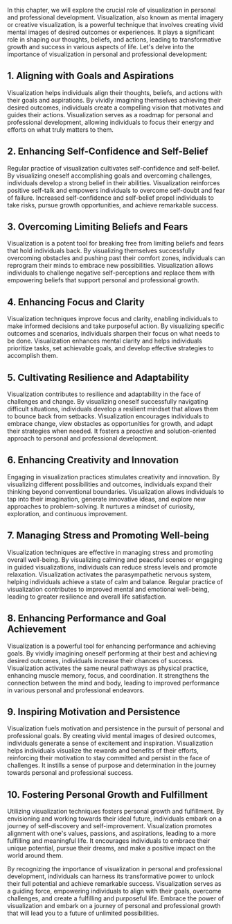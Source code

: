 
In this chapter, we will explore the crucial role of visualization in personal and professional development. Visualization, also known as mental imagery or creative visualization, is a powerful technique that involves creating vivid mental images of desired outcomes or experiences. It plays a significant role in shaping our thoughts, beliefs, and actions, leading to transformative growth and success in various aspects of life. Let's delve into the importance of visualization in personal and professional development:

**1. Aligning with Goals and Aspirations**
------------------------------------------

Visualization helps individuals align their thoughts, beliefs, and actions with their goals and aspirations. By vividly imagining themselves achieving their desired outcomes, individuals create a compelling vision that motivates and guides their actions. Visualization serves as a roadmap for personal and professional development, allowing individuals to focus their energy and efforts on what truly matters to them.

**2. Enhancing Self-Confidence and Self-Belief**
------------------------------------------------

Regular practice of visualization cultivates self-confidence and self-belief. By visualizing oneself accomplishing goals and overcoming challenges, individuals develop a strong belief in their abilities. Visualization reinforces positive self-talk and empowers individuals to overcome self-doubt and fear of failure. Increased self-confidence and self-belief propel individuals to take risks, pursue growth opportunities, and achieve remarkable success.

**3. Overcoming Limiting Beliefs and Fears**
--------------------------------------------

Visualization is a potent tool for breaking free from limiting beliefs and fears that hold individuals back. By visualizing themselves successfully overcoming obstacles and pushing past their comfort zones, individuals can reprogram their minds to embrace new possibilities. Visualization allows individuals to challenge negative self-perceptions and replace them with empowering beliefs that support personal and professional growth.

**4. Enhancing Focus and Clarity**
----------------------------------

Visualization techniques improve focus and clarity, enabling individuals to make informed decisions and take purposeful action. By visualizing specific outcomes and scenarios, individuals sharpen their focus on what needs to be done. Visualization enhances mental clarity and helps individuals prioritize tasks, set achievable goals, and develop effective strategies to accomplish them.

**5. Cultivating Resilience and Adaptability**
----------------------------------------------

Visualization contributes to resilience and adaptability in the face of challenges and change. By visualizing oneself successfully navigating difficult situations, individuals develop a resilient mindset that allows them to bounce back from setbacks. Visualization encourages individuals to embrace change, view obstacles as opportunities for growth, and adapt their strategies when needed. It fosters a proactive and solution-oriented approach to personal and professional development.

**6. Enhancing Creativity and Innovation**
------------------------------------------

Engaging in visualization practices stimulates creativity and innovation. By visualizing different possibilities and outcomes, individuals expand their thinking beyond conventional boundaries. Visualization allows individuals to tap into their imagination, generate innovative ideas, and explore new approaches to problem-solving. It nurtures a mindset of curiosity, exploration, and continuous improvement.

**7. Managing Stress and Promoting Well-being**
-----------------------------------------------

Visualization techniques are effective in managing stress and promoting overall well-being. By visualizing calming and peaceful scenes or engaging in guided visualizations, individuals can reduce stress levels and promote relaxation. Visualization activates the parasympathetic nervous system, helping individuals achieve a state of calm and balance. Regular practice of visualization contributes to improved mental and emotional well-being, leading to greater resilience and overall life satisfaction.

**8. Enhancing Performance and Goal Achievement**
-------------------------------------------------

Visualization is a powerful tool for enhancing performance and achieving goals. By vividly imagining oneself performing at their best and achieving desired outcomes, individuals increase their chances of success. Visualization activates the same neural pathways as physical practice, enhancing muscle memory, focus, and coordination. It strengthens the connection between the mind and body, leading to improved performance in various personal and professional endeavors.

**9. Inspiring Motivation and Persistence**
-------------------------------------------

Visualization fuels motivation and persistence in the pursuit of personal and professional goals. By creating vivid mental images of desired outcomes, individuals generate a sense of excitement and inspiration. Visualization helps individuals visualize the rewards and benefits of their efforts, reinforcing their motivation to stay committed and persist in the face of challenges. It instills a sense of purpose and determination in the journey towards personal and professional success.

**10. Fostering Personal Growth and Fulfillment**
-------------------------------------------------

Utilizing visualization techniques fosters personal growth and fulfillment. By envisioning and working towards their ideal future, individuals embark on a journey of self-discovery and self-improvement. Visualization promotes alignment with one's values, passions, and aspirations, leading to a more fulfilling and meaningful life. It encourages individuals to embrace their unique potential, pursue their dreams, and make a positive impact on the world around them.

By recognizing the importance of visualization in personal and professional development, individuals can harness its transformative power to unlock their full potential and achieve remarkable success. Visualization serves as a guiding force, empowering individuals to align with their goals, overcome challenges, and create a fulfilling and purposeful life. Embrace the power of visualization and embark on a journey of personal and professional growth that will lead you to a future of unlimited possibilities.
